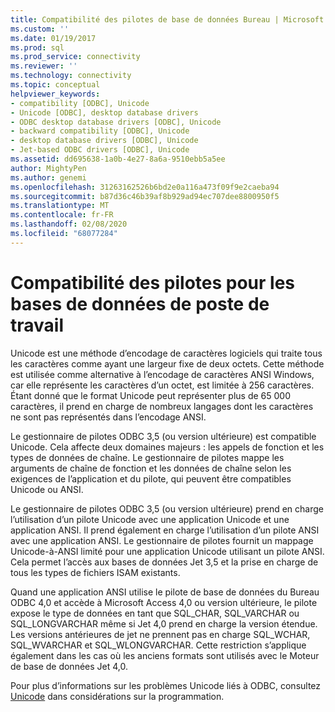 ```yaml
---
title: Compatibilité des pilotes de base de données Bureau | Microsoft Docs
ms.custom: ''
ms.date: 01/19/2017
ms.prod: sql
ms.prod_service: connectivity
ms.reviewer: ''
ms.technology: connectivity
ms.topic: conceptual
helpviewer_keywords:
- compatibility [ODBC], Unicode
- Unicode [ODBC], desktop database drivers
- ODBC desktop database drivers [ODBC], Unicode
- backward compatibility [ODBC], Unicode
- desktop database drivers [ODBC], Unicode
- Jet-based ODBC drivers [ODBC], Unicode
ms.assetid: dd695638-1a0b-4e27-8a6a-9510ebb5a5ee
author: MightyPen
ms.author: genemi
ms.openlocfilehash: 31263162526b6bd2e0a116a473f09f9e2caeba94
ms.sourcegitcommit: b87d36c46b39af8b929ad94ec707dee8800950f5
ms.translationtype: MT
ms.contentlocale: fr-FR
ms.lasthandoff: 02/08/2020
ms.locfileid: "68077284"
---
```

# <a name="desktop-database-driver-compatibility"></a>Compatibilité des pilotes pour les bases de données de poste de travail
Unicode est une méthode d’encodage de caractères logiciels qui traite tous les caractères comme ayant une largeur fixe de deux octets. Cette méthode est utilisée comme alternative à l’encodage de caractères ANSI Windows, car elle représente les caractères d’un octet, est limitée à 256 caractères. Étant donné que le format Unicode peut représenter plus de 65 000 caractères, il prend en charge de nombreux langages dont les caractères ne sont pas représentés dans l’encodage ANSI.  
  
 Le gestionnaire de pilotes ODBC 3,5 (ou version ultérieure) est compatible Unicode. Cela affecte deux domaines majeurs : les appels de fonction et les types de données de chaîne. Le gestionnaire de pilotes mappe les arguments de chaîne de fonction et les données de chaîne selon les exigences de l’application et du pilote, qui peuvent être compatibles Unicode ou ANSI.  
  
 Le gestionnaire de pilotes ODBC 3,5 (ou version ultérieure) prend en charge l’utilisation d’un pilote Unicode avec une application Unicode et une application ANSI. Il prend également en charge l’utilisation d’un pilote ANSI avec une application ANSI. Le gestionnaire de pilotes fournit un mappage Unicode-à-ANSI limité pour une application Unicode utilisant un pilote ANSI. Cela permet l’accès aux bases de données Jet 3,5 et la prise en charge de tous les types de fichiers ISAM existants.  
  
 Quand une application ANSI utilise le pilote de base de données du Bureau ODBC 4,0 et accède à Microsoft Access 4,0 ou version ultérieure, le pilote expose le type de données en tant que SQL_CHAR, SQL_VARCHAR ou SQL_LONGVARCHAR même si Jet 4,0 prend en charge la version étendue. Les versions antérieures de jet ne prennent pas en charge SQL_WCHAR, SQL_WVARCHAR et SQL_WLONGVARCHAR. Cette restriction s’applique également dans les cas où les anciens formats sont utilisés avec le Moteur de base de données Jet 4,0.  
  
 Pour plus d’informations sur les problèmes Unicode liés à ODBC, consultez [Unicode](../../odbc/reference/develop-app/unicode.md) dans considérations sur la programmation.
